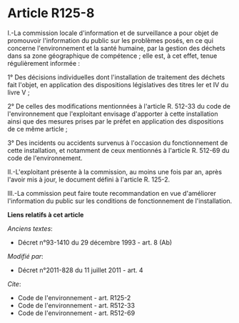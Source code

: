 # Article R125-8

I.-La commission locale d'information et de surveillance a pour objet de promouvoir l'information du public sur les problèmes
posés, en ce qui concerne l'environnement et la santé humaine, par la gestion des déchets dans sa zone géographique de
compétence ; elle est, à cet effet, tenue régulièrement informée : 

1° Des décisions individuelles dont l'installation de traitement des déchets fait l'objet, en application des dispositions
législatives des titres Ier et IV du livre V ; 

2° De celles des modifications mentionnées à l'article R. 512-33 du code de l'environnement que l'exploitant envisage
d'apporter à cette installation ainsi que des mesures prises par le préfet en application des dispositions de ce même
article ; 

3° Des incidents ou accidents survenus à l'occasion du fonctionnement de cette installation, et notamment de ceux mentionnés
à l'article R. 512-69 du code de l'environnement. 

II.-L'exploitant présente à la commission, au moins une fois par an, après l'avoir mis à jour, le document défini à l'article
R. 125-2. 

III.-La commission peut faire toute recommandation en vue d'améliorer l'information du public sur les conditions de
fonctionnement de l'installation.

**Liens relatifs à cet article**

_Anciens textes_:

  - Décret n°93-1410 du 29 décembre 1993 - art. 8 (Ab)

_Modifié par_:

  - Décret n°2011-828 du 11 juillet 2011 - art. 4

_Cite_:

  - Code de l'environnement - art. R125-2
  - Code de l'environnement - art. R512-33
  - Code de l'environnement - art. R512-69
